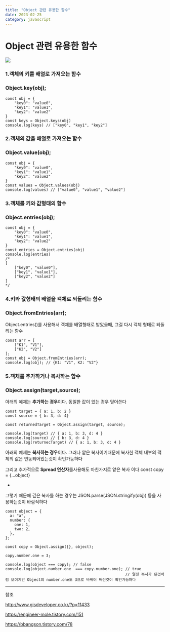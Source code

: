 ```yaml
---
title: "Object 관련 유용한 함수"
date: 2023-02-25
category: javascript
---
```


# Object 관련 유용한 함수

![](/storage/20230225232356950941.jpg)

### 1.객체의 키를 배열로 가져오는 함수

### Object.key(obj);

```
const obj = {
    "key0": "value0",
    "key1": "value1",
    "key2": "value2"
}
const keys = Object.keys(obj)
console.log(keys) // ["key0", "key1", "key2"]
```

### 2.객체의 값을 배열로 가져오는 함수

### Object.value(obj);

```
const obj = {
    "key0": "value0",
    "key1": "value1",
    "key2": "value2"
}
const values = Object.values(obj)
console.log(values) // ["value0", "value1", "value2"]
```

### 3.객체를 키와 값형태의 함수

### Object.entries(obj);

```
const obj = {
    "key0": "value0",
    "key1": "value1",
    "key2": "value2"
}
const entries = Object.entries(obj)
console.log(entries)
/*
[
    ["key0", "value0"],
    ["key1", "value1"],
    ["key2", "value2"]
]
*/
```

### 4.키와 값형태의 배열을 객체로 되돌리는 함수

### Object.fromEntries(arr);

Object.entries()를 사용해서 객체를 배열형태로 받았을때, 그걸 다시 객체 형태로 되돌리는 함수

```
const arr = [
    ["K1", "V1"], 
    ["K2", "V2"]
];
const obj = Object.fromEntries(arr);
console.log(obj); // {K1: "V1", K2: "V2"}
```

### 5.객체를 추가하거나 복사하는 함수

### Object.assign(target,source);

아래의 예제는 **추가하는 경우**이다. 동일한 값이 있는 경우 덮어쓴다

```
const target = { a: 1, b: 2 }
const source = { b: 3, d: 4}

const returnedTarget = Object.assign(target, source);

console.log(target) // { a: 1, b: 3, d: 4 }
console.log(source) // { b: 3, d: 4 }
console.log(returnecTarget) // { a: 1, b: 3, d: 4 }
```

아래의 예제는 **복사하는 경우**이다. 그러나 얕은 복사이기때문에 복사한 객체 내부의 객체의 값은 연동되어있는것이 확인가능하다

그리고 추가적으로 **Spread 연산자**를사용해도 마찬가지로 얕은 복사 이다 const copy = {...object}

-

그렇기 때문에 깊은 복사를 하는 경우는 JSON.parse(JSON.stringify(obj)) 등을 사용하는것이 바람직하다

```
const object = {
  a: "a",
  number: {
    one: 1,
    two: 2,
  },
};
 
const copy = Object.assign({}, object);
 
copy.number.one = 3;
 
console.log(object === copy); // false
console.log(object.number.one  === copy.number.one); // true 
                                                     // 얼핏 복사가 된것처럼 보이지만 Object의 number.one도 3으로 바뀌어 버린것이 확인가능하다
```

---

참조

http://www.gisdeveloper.co.kr/?p=11433

https://engineer-mole.tistory.com/151

https://bbangson.tistory.com/78
